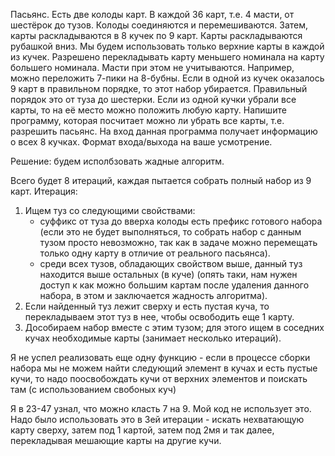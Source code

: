 Пасьянс.
Есть две колоды карт. В каждой 36 карт, т.е. 4 масти, от шестёрок до тузов. Колоды соединяются и перемешиваются. Затем, карты раскладываются в 8 кучек по 9 карт. Карты раскладываются рубашкой вниз.
Мы будем использовать только верхние карты в каждой из кучек. Разрешено перекладывать карту меньшего номинала на карту большего номинала. Масти при этом не учитываются. Например, можно переложить 7-пики на 8-бубны.
Если в одной из кучек оказалось 9 карт в правильном порядке, то этот набор убирается. Правильный порядок это от туза до шестерки. Если из одной кучки убрали все карты, то на её место можно положить любую карту.
Напишите программу, которая посчитает можно ли убрать все карты, т.е. разрешить пасьянс. На вход данная программа получает информацию о всех 8 кучках. Формат входа/выхода на ваше усмотрение.

Решение: будем исполбзовать жадные алгоритм.

Всего будет 8 итераций, каждая пытается собрать полный набор из 9 карт.
Итерация:
1) Ищем туз со следующими свойствами:
    - суффикс от туза до вверха колоды есть префикс готового набора (если это не будет выполняться, то собрать набор с данным тузом просто невозможно, так как в задаче можно перемещать только одну карту в отличие от реального пасьянса).
    - среди всех тузов, обладающих свойством выше, данный туз находится выше остальных (в куче) (опять таки, нам нужен доступ к как можно большим картам после удаления данного набора, в этом и заключается жадность алгоритма).
2) Если найденный туз лежит сверху и есть пустая куча, то перекладываем этот туз в нее, чтобы освободить еще 1 карту.
3) Дособираем набор вместе с этим тузом; для этого ищем в соседних кучах необходимые карты (занимает несколько итераций).


Я не успел реализовать еще одну функцию - если в процессе сборки набора мы не можем найти следующий элемент в кучах и есть пустые кучи, то надо поосвобождать кучи от верхних элементов и поискать там (с использованием свобоных куч)

Я в 23-47 узнал, что можно класть 7 на 9. Мой код не использует это. Надо было использовать это в 3ей итерации - искать нехватающую карту сверху, затем под 1 картой, затем под 2мя и так далее, перекладывая мешающие карты на другие кучи.
